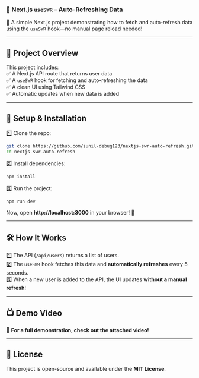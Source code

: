 ### **📌 Next.js `useSWR` – Auto-Refreshing Data**  

🚀 A simple Next.js project demonstrating how to fetch and auto-refresh data using the `useSWR` hook—no manual page reload needed!  

---

## **📂 Project Overview**  
This project includes:  
✅ A Next.js API route that returns user data  
✅ A `useSWR` hook for fetching and auto-refreshing the data  
✅ A clean UI using Tailwind CSS  
✅ Automatic updates when new data is added  

---

## **🚀 Setup & Installation**  
1️⃣ Clone the repo:  
```bash
git clone https://github.com/sunil-debug123/nextjs-swr-auto-refresh.git
cd nextjs-swr-auto-refresh
```
  
2️⃣ Install dependencies:  
```bash
npm install
```
  
3️⃣ Run the project:  
```bash
npm run dev
```
  
Now, open **http://localhost:3000** in your browser! 🎉  

---

## **🛠 How It Works**  
1️⃣ The API (`/api/users`) returns a list of users.  
2️⃣ The `useSWR` hook fetches this data and **automatically refreshes** every 5 seconds.  
3️⃣ When a new user is added to the API, the UI updates **without a manual refresh**!  

---

## **📺 Demo Video**  
🎥 **For a full demonstration, check out the attached video!**  

---

## **📜 License**  
This project is open-source and available under the **MIT License**.  